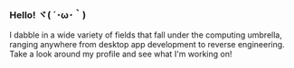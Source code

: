 ### Hello! ヾ( ´･ω･｀)

I dabble in a wide variety of fields that fall under the computing umbrella, ranging anywhere from desktop app development to reverse engineering.
Take a look around my profile and see what I'm working on!
